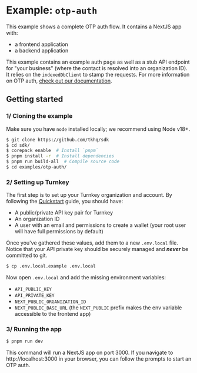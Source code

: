 # Example: `otp-auth`

This example shows a complete OTP auth flow. It contains a NextJS app with:

- a frontend application
- a backend application

This example contains an example auth page as well as a stub API endpoint for "your business" (where the contact is resolved into an organization ID). It relies on the `indexedDbClient` to stamp the requests. For more information on OTP auth, [check out our documentation](https://docs.turnkey.com/features/otp-auth).

## Getting started

### 1/ Cloning the example

Make sure you have `node` installed locally; we recommend using Node v18+.

```bash
$ git clone https://github.com/tkhq/sdk
$ cd sdk/
$ corepack enable  # Install `pnpm`
$ pnpm install -r  # Install dependencies
$ pnpm run build-all  # Compile source code
$ cd examples/otp-auth/
```

### 2/ Setting up Turnkey

The first step is to set up your Turnkey organization and account. By following the [Quickstart](https://docs.turnkey.com/getting-started/quickstart) guide, you should have:

- A public/private API key pair for Turnkey
- An organization ID
- A user with an email and permissions to create a wallet (your root user will have full permissions by default)

Once you've gathered these values, add them to a new `.env.local` file. Notice that your API private key should be securely managed and **_never_** be committed to git.

```bash
$ cp .env.local.example .env.local
```

Now open `.env.local` and add the missing environment variables:

- `API_PUBLIC_KEY`
- `API_PRIVATE_KEY`
- `NEXT_PUBLIC_ORGANIZATION_ID`
- `NEXT_PUBLIC_BASE_URL` (the `NEXT_PUBLIC` prefix makes the env variable accessible to the frontend app)

### 3/ Running the app

```bash
$ pnpm run dev
```

This command will run a NextJS app on port 3000. If you navigate to http://localhost:3000 in your browser, you can follow the prompts to start an OTP auth.
